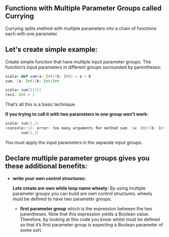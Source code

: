 ## Functions with Multiple Parameter Groups called Currying
Currying splits method with multiple parameters into a chain of functions each with one parameter.

## Let's create simple example:

Create simple function that have multiple input parameter groups.  The function’s input parameters in different groups surrounded by parentheses:
```scala
scala> def sum(a: Int)(b: Int) = a + b
sum: (a: Int)(b: Int)Int

scala> sum(1)(2)
res1: Int = 3
```
That’s all this is a basic technique.

**If you trying to call it with two parameters in one group won’t work:**
```scala
scala> sum(1,2)
<console>:13: error: too many arguments for method sum: (a: Int)(b: Int)Int
       sum(1,2)
```
You must apply the input parameters in the separate input groups.

## Declare multiple parameter groups gives you these additional benefits:

 - **write your own control structures:**

	**Lets create are own while loop name wheely:**  By using multiple parameter groups you can build are own control structures. wheely must be defined to have two parameter groups.
	

	 - **first parameter group** which is the expression between the two parentheses. Note that this expression yields a Boolean value. Therefore, by looking at this code you know whilst must be defined so that it’s first parameter group is expecting a Boolean parameter of some sort.

<!--stackedit_data:
eyJoaXN0b3J5IjpbLTQwMzk3NzQ2MSwtMTczMjIzODc5OCwtND
cxNjgyODkxLDIwMzY2ODY2MTIsNDY4OTkwMjk2LDEyNzQ5NjU4
NTIsODE3ODYxODEzLDUyMTI3NDI5MywtMzA3MjkyNDcsMTIxNT
EzMjUzMiwtMTM0MzE4NjA0NywxODY2MzczMDEzLC0xMTkyNzc0
NzU1LDk3NjE0NzQ3MywtODkzNzY4ODQsLTEwNzk0MzQxMzcsLT
U2NTExMzYzNywtMTU2OTkwNDE0MiwxODE0ODM0NDI3LDIwMjcw
NTY2NzNdfQ==
-->